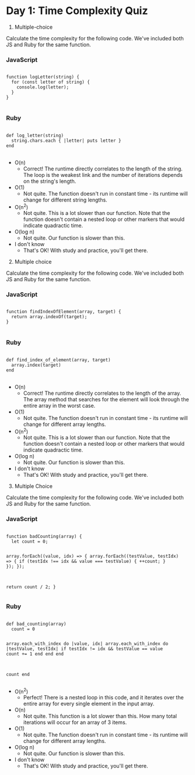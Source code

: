 # Day 1: Time Complexity Quiz

1. Multiple-choice

Calculate the time complexity for the following code. We've included both JS and Ruby for the same function.

<h3>JavaScript</h3>
<pre>
<code>
function logLetter(string) {
  for (const letter of string) {
    console.log(letter);
  }
}
</code>
</pre>

<h3>Ruby</h3>
<pre>
<code>
def log_letter(string)
  string.chars.each { |letter| puts letter }
end
</code>
</pre>

- O(n)
  - Correct! The runtime directly correlates to the length of the string. The loop is the weakest link and the number of iterations depends on the string's length.
- O(1)
  - Not quite. The function doesn't run in constant time - its runtime will change for different string lengths.
- O(n<sup>2</sup>)
  - Not quite. This is a lot slower than our function. Note that the function doesn't contain a nested loop or other markers that would indicate quadractic time.
- O(log n)
  - Not quite. Our function is slower than this.
- I don't know
  - That's OK! With study and practice, you'll get there.

2. Multiple choice

Calculate the time complexity for the following code. We've included both JS and Ruby for the same function.

<h3>JavaScript</h3>
<pre>
<code>
function findIndexOfElement(array, target) {
  return array.indexOf(target);
}
</code>
</pre>

<h3>Ruby</h3>
<pre>
<code>
def find_index_of_element(array, target)
  array.index(target)
end
</code>
</pre>

- O(n)
  - Correct! The runtime directly correlates to the length of the array. The array method that searches for the element will look through the entire array in the worst case.
- O(1)
  - Not quite. The function doesn't run in constant time - its runtime will change for different array lengths.
- O(n<sup>2</sup>)
  - Not quite. This is a lot slower than our function. Note that the function doesn't contain a nested loop or other markers that would indicate quadractic time.
- O(log n)
  - Not quite. Our function is slower than this.
- I don't know
  - That's OK! With study and practice, you'll get there.

3. Multiple Choice

Calculate the time complexity for the following code. We've included both JS and Ruby for the same function.

<h3>JavaScript</h3>
<pre>
<code>
function badCounting(array) {
  let count = 0;

  array.forEach((value, idx) => {
    array.forEach((testValue, testIdx) => {
      if (testIdx !== idx && value === testValue) {
        ++count;
      }
    });
  });

  return count / 2;
}
</code>
</pre>

<h3>Ruby</h3>
<pre>
<code>
def bad_counting(array)
  count = 0

  array.each_with_index do |value, idx|
    array.each_with_index do |testValue, testIdx|
      if testIdx != idx && testValue == value
        count += 1
      end
    end
  end

  count
end
</code>
</pre>

- O(n<sup>2</sup>)
  - Perfect! There is a nested loop in this code, and it iterates over the entire array for every single element in the input array.
- O(n)
  - Not quite. This function is a lot slower than this. How many total iterations will occur for an array of 3 items.
- O(1)
  - Not quite. The function doesn't run in constant time - its runtime will change for different array lengths.
- O(log n)
  - Not quite. Our function is slower than this.
- I don't know
  - That's OK! With study and practice, you'll get there.
